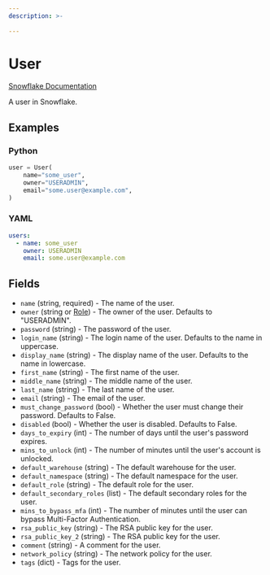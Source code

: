 ```yaml
---
description: >-
  
---
```


# User

[Snowflake Documentation](https://docs.snowflake.com/en/sql-reference/sql/create-user)

A user in Snowflake.

## Examples

### Python

```python
user = User(
    name="some_user",
    owner="USERADMIN",
    email="some.user@example.com",
)
```

### YAML

```yaml
users:
  - name: some_user
    owner: USERADMIN
    email: some.user@example.com
```

## Fields

* `name` (string, required) - The name of the user.
* `owner` (string or [Role](role.md)) - The owner of the user. Defaults to "USERADMIN".
* `password` (string) - The password of the user.
* `login_name` (string) - The login name of the user. Defaults to the name in uppercase.
* `display_name` (string) - The display name of the user. Defaults to the name in lowercase.
* `first_name` (string) - The first name of the user.
* `middle_name` (string) - The middle name of the user.
* `last_name` (string) - The last name of the user.
* `email` (string) - The email of the user.
* `must_change_password` (bool) - Whether the user must change their password. Defaults to False.
* `disabled` (bool) - Whether the user is disabled. Defaults to False.
* `days_to_expiry` (int) - The number of days until the user's password expires.
* `mins_to_unlock` (int) - The number of minutes until the user's account is unlocked.
* `default_warehouse` (string) - The default warehouse for the user.
* `default_namespace` (string) - The default namespace for the user.
* `default_role` (string) - The default role for the user.
* `default_secondary_roles` (list) - The default secondary roles for the user.
* `mins_to_bypass_mfa` (int) - The number of minutes until the user can bypass Multi-Factor Authentication.
* `rsa_public_key` (string) - The RSA public key for the user.
* `rsa_public_key_2` (string) - The RSA public key for the user.
* `comment` (string) - A comment for the user.
* `network_policy` (string) - The network policy for the user.
* `tags` (dict) - Tags for the user.



